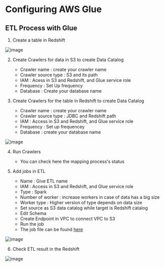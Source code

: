 # Configuring AWS Glue

## ETL Process with Glue 

1. Create a table in Redshift 

 ![image](https://user-images.githubusercontent.com/48470854/130252068-5f8b099e-ce36-48b3-8f33-247fcdb00170.png)


2. Create Crawlers for data in S3 to create Data Catalog
    - Crawler name : create your crawler name
    - Crawler source type : S3 and its path
    - IAM : Acess in S3 and Redshift, and Glue service role
    - Frequency : Set Up frequency
    - Database : Create your database name 

3. Create Crawlers for the table in Redshift to create Data Catalog
    - Crawler name : create your crawler name
    - Crawler source type : JDBC and Redshift path
    - IAM : Access in S3 and Redshift, and Glue service role
    - Frequency : Set up frequencey
    - Database : create your database name 

![image](https://user-images.githubusercontent.com/48470854/130251234-897c8351-5b51-4bb7-b61b-11940ad07788.png)


4. Run Crawlers
   - You can check here the mapping process's status
  
6. Add jobs in ETL  
    - Name : Give ETL name 
    - IAM : Access in S3 and Redshift, and Glue service role
    - Type : Spark
    - Number of worker : increase workers in case of data has a big size
    - Worker type : Higher version of type depends on data size
    - Set source as S3 data catalog while target is Redshift catalog
    - Edit Schema
    - Create Endpoint in VPC to connect VPC to S3
    - Run the job
    - The job file can be found [here](https://github.com/Syahirahaar/MyDataEngineeringProject/blob/main/Batch%20Processing/ingestion-to-redshift/gluejob_script.py)

![image](https://user-images.githubusercontent.com/48470854/130250510-d2851f5d-f294-4ea1-8e0c-5874863d58d1.png)

6. Check ETL result in the Redshift

![image](https://user-images.githubusercontent.com/48470854/130251955-12e5da73-bafe-45ef-a389-ca3f155010f5.png)



